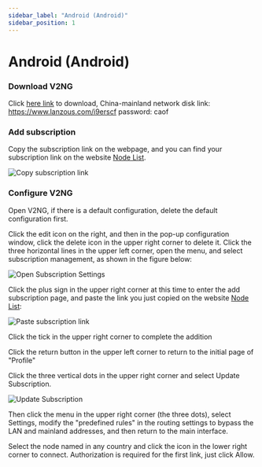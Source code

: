 ```yaml
---
sidebar_label: "Android (Android)"
sidebar_position: 1
---
```


# Android (Android)

### Download V2NG

Click [here link](https://panel.libcyber.xyz/clients/LibCyber-V2NG.apk) to download, China-mainland network disk link: https://www.lanzous.com/i9erscf password: caof

### Add subscription

Copy the subscription link on the webpage, and you can find your subscription link on the website [Node List](https://panel.libcyber.xyz/nodeList).

![Copy subscription link][sub-link]

### Configure V2NG

Open V2NG, if there is a default configuration, delete the default configuration first.

Click the edit icon on the right, and then in the pop-up configuration window, click the delete icon in the upper right corner to delete it. Click the three horizontal lines in the upper left corner, open the menu, and select subscription management, as shown in the figure below:

![Open Subscription Settings][sub-setting]

Click the plus sign in the upper right corner at this time to enter the add subscription page, and paste the link you just copied on the website [Node List](https://panel.libcyber.xyz/nodeList):

![Paste subscription link][paste-link]

Click the tick in the upper right corner to complete the addition

Click the return button in the upper left corner to return to the initial page of "Profile"

Click the three vertical dots in the upper right corner and select Update Subscription.

![Update Subscription][update-sub]



Then click the menu in the upper right corner (the three dots), select Settings, modify the "predefined rules" in the routing settings to bypass the LAN and mainland addresses, and then return to the main interface.

Select the node named in any country and click the icon in the lower right corner to connect. Authorization is required for the first link, just click Allow.

[sub-link]: /img/v2-android/sub-link.jpg "Copy Subscription Link"
[sub-setting]: /img/v2-android/sub-setting.jpg "Open subscription settings"
[paste-link]: /img/v2-android/paste-link.jpg "Paste Subscription Link"
[update-sub]: /img/v2-android/update-sub.jpg "Update Subscription"